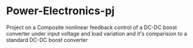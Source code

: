 # Power-Electronics-pj

Project on a Composite nonlinear feedback control of a DC-DC boost converter under input voltage and load variation and it's comparision to a standard DC-DC boost converter
